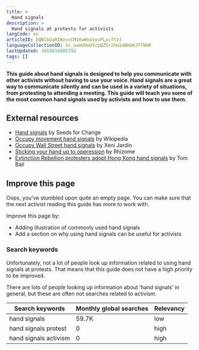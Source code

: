 ```yaml
---
title: >
  Hand signals
description: >
  Hand signals at protests for activists
langCode: en
articleID: EQBlbQaRIWzvxCM1OwWxo1ovPLxcftVJ
languageCollectionID: Ss_aamUUeUYcpQZ5r2hm14BHGKJTTNmR
lastUpdated: 1653816605792
tags: []
---
```


**This guide about hand signals is designed to help you communicate with other activists without having to use your voice. Hand signals are a great way to communicate silently and can be used in a variety of situations, from protesting to attending a meeting. This guide will teach you some of the most common hand signals used by activists and how to use them.**

## **External resources**

-   [Hand signals](https://www.seedsforchange.org.uk/handsig.pdf) by Seeds for Change
-   [Occupy movement hand signals](https://en.wikipedia.org/wiki/Occupy_movement_hand_signals) by Wikipedia
-   [Occupy Wall Street hand signals](https://boingboing.net/2011/12/17/occupy-wall-street-hand-signal.html) by Xeni Jardin
-   [Sticking your hand up to oppression](http://rhizome.coop/sticking-your-hand-up-to-oppression/) by Rhizome
-   [Extinction Rebellion protesters adopt Hong Kong hand signals](https://www.thetimes.co.uk/article/extinction-rebellion-protesters-adopt-hong-kong-tactics-70jl2gcnl) by Tom Ball

## **Improve this page**

Oops, you've stumbled upon quite an empty page. You can make sure that the next activist reading this guide has more to work with.

Improve this page by:

-   Adding illustration of commonly used hand signals
-   Add a section on why using hand signals can be useful for activists

### Search keywords

Unfortunately, not a lot of people look up information related to using hand signals at protests. That means that this guide does not have a high priority to be improved.

There are lots of people looking up information about ‘hand signals’ in general, but these are often not searches related to activism.

<div><table><thead><tr><th><strong>Search keywords</strong></th><th><strong>Monthly global searches</strong></th><th><strong>Relevancy</strong></th></tr></thead><tbody><tr><td>hand signals</td><td>59.7K</td><td>low</td></tr><tr><td>hand signals protest</td><td>0</td><td>high</td></tr><tr><td>hand signals activism</td><td>0</td><td>high</td></tr></tbody></table></div>